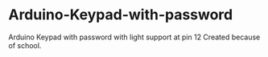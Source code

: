 # Arduino-Keypad-with-password
Arduino Keypad with password with light support at pin 12
Created because of school.

